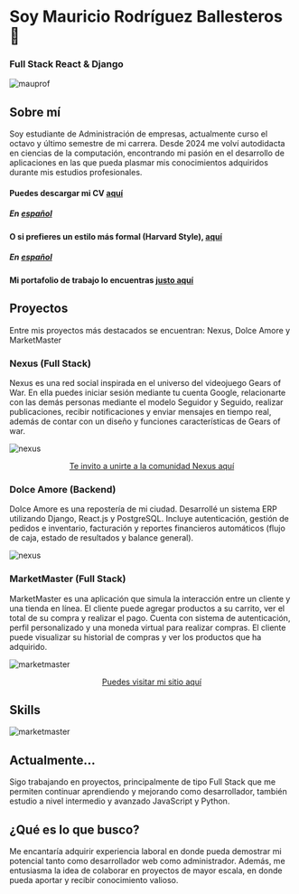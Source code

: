 # Soy Mauricio Rodríguez Ballesteros 👋
### Full Stack React & Django
<img src="https://github.com/user-attachments/assets/a4458b75-f4b7-4780-82a5-3b7ed4da67d4" alt="mauprof" width="full" />

## Sobre mí
Soy estudiante de Administración de empresas, actualmente curso el octavo y último semestre de mi carrera.
Desde 2024 me volví autodidacta en ciencias de la computación, encontrando mi pasión en el desarrollo de aplicaciones en las que pueda plasmar 
mis conocimientos adquiridos durante mis estudios profesionales.
#### Puedes descargar mi CV <a href="https://github.com/user-attachments/files/21132230/MauricioCV.pdf" download="Mauricio_CV"> aquí</a>
##### En <a href="https://github.com/user-attachments/files/21132249/MauricioCVEspanol.pdf"> español</a>
#### O si prefieres un estilo más formal (Harvard Style), <a href="https://github.com/user-attachments/files/21132236/MauricioHarvardCV.pdf" download="Mauricio_Harvard_CV"> aquí</a>
##### En <a href="https://github.com/user-attachments/files/21132251/MauricioHarvardCVEspanol.pdf"> español</a>
#### Mi portafolio de trabajo lo encuentras <a href="https://portafoliomauricio.netlify.app/">justo aquí</a>


## Proyectos
Entre mis proyectos más destacados se encuentran: Nexus, Dolce Amore y MarketMaster

### Nexus (Full Stack)
Nexus es una red social inspirada en el universo del videojuego Gears of War. En ella puedes iniciar sesión mediante tu cuenta Google, relacionarte con las demás personas mediante el modelo Seguidor y Seguido, realizar publicaciones, recibir notificaciones y enviar mensajes en tiempo real, además de contar con un diseño y funciones características de Gears of war.

<img src="https://github.com/user-attachments/assets/225c2e18-3005-47de-851f-23f9380e8301" alt="nexus" width="full" />
<p align="center" >
<a href="https://nexussn.netlify.app">Te invito a unirte a la comunidad Nexus aquí</a>
</p>


### Dolce Amore (Backend)
Dolce Amore es una repostería de mi ciudad. Desarrollé un sistema ERP utilizando Django, React.js y PostgreSQL. Incluye autenticación, gestión de pedidos e inventario, facturación y reportes financieros automáticos (flujo de caja, estado de resultados y balance general).

<img src="https://github.com/user-attachments/assets/d1634f5d-feca-403f-bac1-07a627a675ba" alt="nexus" width="full" />

### MarketMaster (Full Stack)
MarketMaster es una aplicación que simula la interacción entre un cliente y una tienda en línea.
El cliente puede agregar productos a su carrito, ver el total de su compra y realizar el pago. Cuenta con sistema de autenticación, perfil personalizado y una moneda virtual para realizar compras.
El cliente puede visualizar su historial de compras y ver los productos que ha adquirido.

<img src="https://github.com/user-attachments/assets/56c63cbe-0c11-4787-b56b-840a23f40cef" alt="marketmaster" width="full" />
<p align="center" >
<a href="https://marketmasterplus.netlify.app">Puedes visitar mi sitio aquí</a>
</p>

## Skills
<img src="https://github.com/user-attachments/assets/32108f65-aff4-4d34-89a7-e9e204b2fd2d" alt="marketmaster" width="full" />

## Actualmente...
Sigo trabajando en proyectos, principalmente de tipo Full Stack que me permiten continuar aprendiendo y mejorando como desarrollador, también estudio 
a nivel intermedio y avanzado JavaScript y Python.

## ¿Qué es lo que busco?
Me encantaría adquirir experiencia laboral en donde pueda demostrar mi potencial tanto como desarrollador web como administrador.
Además, me entusiasma la idea de colaborar en proyectos de mayor escala, en donde pueda aportar y recibir conocimiento valioso.


 
<!--
**MauricioXIV/MauricioXIV** is a ✨ _special_ ✨ repository because its `README.md` (this file) appears on your GitHub profile.


Here are some ideas to get you started:

- 🔭 I’m currently working on ...
- 🌱 I’m currently learning ...
- 👯 I’m looking to collaborate on ...
- 🤔 I’m looking for help with ...
- 💬 Ask me about ...
- 📫 How to reach me: ...
- 😄 Pronouns: ...
- ⚡ Fun fact: ...
-->
